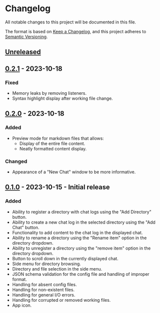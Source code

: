 # Changelog

All notable changes to this project will be documented in this file.

The format is based on [Keep a Changelog](https://keepachangelog.com/en/1.0.0/),
and this project adheres to [Semantic Versioning](https://semver.org/spec/v2.0.0.html).

## [Unreleased]

## [0.2.1] - 2023-10-18

### Fixed

- Memory leaks by removing listeners.
- Syntax highlight display after working file change.


## [0.2.0] - 2023-10-18

### Added

- Preview mode for markdown files that allows:
    - Display of the entire file content.
    - Neatly formatted content display.

### Changed

- Appearance of a "New Chat" window to be more informative.

## [0.1.0] - 2023-10-15 - Initial release

### Added

- Ability to register a directory with chat logs using the "Add Directory" button.
- Ability to create a new chat log in the selected directory using the "Add Chat" button.
- Functionality to add content to the chat log in the displayed chat.
- Ability to rename a directory using the "Rename item" option in the directory dropdown.
- Ability to unregister a directory using the "remove item" option in the directory dropdown.
- Button to scroll down in the currently displayed chat.
- Side menu for directory browsing.
- Directory and file selection in the side menu.
- JSON schema validation for the config file and handling of improper format.
- Handling for absent config files.
- Handling for non-existent files.
- Handling for general I/O errors.
- Handling for corrupted or removed working files.
- App icon.

[unreleased]: https://github.com/bartlomiej-aleksiejczyk/DialogDrafter/tree/dev
[0.2.1]: https://github.com/bartlomiej-aleksiejczyk/DialogDrafter/releases/tag/v0.2.1
[0.2.0]: https://github.com/bartlomiej-aleksiejczyk/DialogDrafter/releases/tag/v0.2
[0.1.0]: https://github.com/bartlomiej-aleksiejczyk/DialogDrafter/releases/tag/v0.1